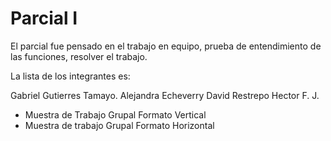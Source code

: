 # Parcial I
El parcial fue pensado en el trabajo en equipo, prueba de entendimiento de las funciones, resolver el trabajo.

La lista de los integrantes es:

Gabriel Gutierres Tamayo.
Alejandra Echeverry 
David Restrepo
Hector F. J. 

- Muestra de Trabajo Grupal Formato Vertical
- Muestra de trabajo Grupal Formato Horizontal
